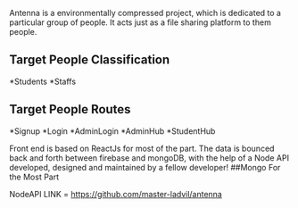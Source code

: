 Antenna is a environmentally compressed project, which is dedicated to a particular group of people. It acts just as a file sharing platform to them people.

## Target People Classification

*Students
*Staffs


## Target People Routes

*Signup
*Login
*AdminLogin
*AdminHub
*StudentHub

Front end is based on ReactJs for most of the part. The data is bounced back and forth between firebase and mongoDB, with the help of a Node API developed,
designed and maintained by a fellow developer!
##Mongo For the Most Part

NodeAPI LINK = https://github.com/master-ladvil/antenna
